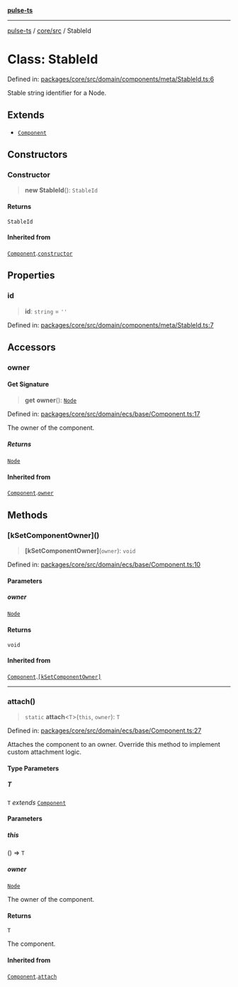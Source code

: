[**pulse-ts**](../../../README.md)

***

[pulse-ts](../../../README.md) / [core/src](../README.md) / StableId

# Class: StableId

Defined in: [packages/core/src/domain/components/meta/StableId.ts:6](https://github.com/jlehett/pulse-ts/blob/4869ef2c4af7bf37d31e2edd2d6d1ba148133fb2/packages/core/src/domain/components/meta/StableId.ts#L6)

Stable string identifier for a Node.

## Extends

- [`Component`](Component.md)

## Constructors

### Constructor

> **new StableId**(): `StableId`

#### Returns

`StableId`

#### Inherited from

[`Component`](Component.md).[`constructor`](Component.md#constructor)

## Properties

### id

> **id**: `string` = `''`

Defined in: [packages/core/src/domain/components/meta/StableId.ts:7](https://github.com/jlehett/pulse-ts/blob/4869ef2c4af7bf37d31e2edd2d6d1ba148133fb2/packages/core/src/domain/components/meta/StableId.ts#L7)

## Accessors

### owner

#### Get Signature

> **get** **owner**(): [`Node`](Node.md)

Defined in: [packages/core/src/domain/ecs/base/Component.ts:17](https://github.com/jlehett/pulse-ts/blob/4869ef2c4af7bf37d31e2edd2d6d1ba148133fb2/packages/core/src/domain/ecs/base/Component.ts#L17)

The owner of the component.

##### Returns

[`Node`](Node.md)

#### Inherited from

[`Component`](Component.md).[`owner`](Component.md#owner)

## Methods

### \[kSetComponentOwner\]()

> **\[kSetComponentOwner\]**(`owner`): `void`

Defined in: [packages/core/src/domain/ecs/base/Component.ts:10](https://github.com/jlehett/pulse-ts/blob/4869ef2c4af7bf37d31e2edd2d6d1ba148133fb2/packages/core/src/domain/ecs/base/Component.ts#L10)

#### Parameters

##### owner

[`Node`](Node.md)

#### Returns

`void`

#### Inherited from

[`Component`](Component.md).[`[kSetComponentOwner]`](Component.md#ksetcomponentowner)

***

### attach()

> `static` **attach**\<`T`\>(`this`, `owner`): `T`

Defined in: [packages/core/src/domain/ecs/base/Component.ts:27](https://github.com/jlehett/pulse-ts/blob/4869ef2c4af7bf37d31e2edd2d6d1ba148133fb2/packages/core/src/domain/ecs/base/Component.ts#L27)

Attaches the component to an owner. Override this method to implement
custom attachment logic.

#### Type Parameters

##### T

`T` *extends* [`Component`](Component.md)

#### Parameters

##### this

() => `T`

##### owner

[`Node`](Node.md)

The owner of the component.

#### Returns

`T`

The component.

#### Inherited from

[`Component`](Component.md).[`attach`](Component.md#attach)

